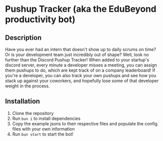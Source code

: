 # Pushup Tracker (aka the EduBeyond productivity bot) 

## Description
Have you ever had an intern that doesn't show up to daily scrums on time? Or is your development team just incredibly out of shape? Well, look no further than the Discord Pushup Tracker! When added to your startup's discord server, every minute a developer misses a meeting, you can assign them pushups to do, which are kept track of on a company leaderboard! If you're a developer, you can also track your own pushups and see how you stack up against your coworkers, and hopefully lose some of that developer weight in the process.


## Installation
1. Clone the repository
2. Run `bun i` to install dependencies
3. Copy the example jsons to their respective files and populate the config files with your own information
4. Run `bun start` to start the bot!